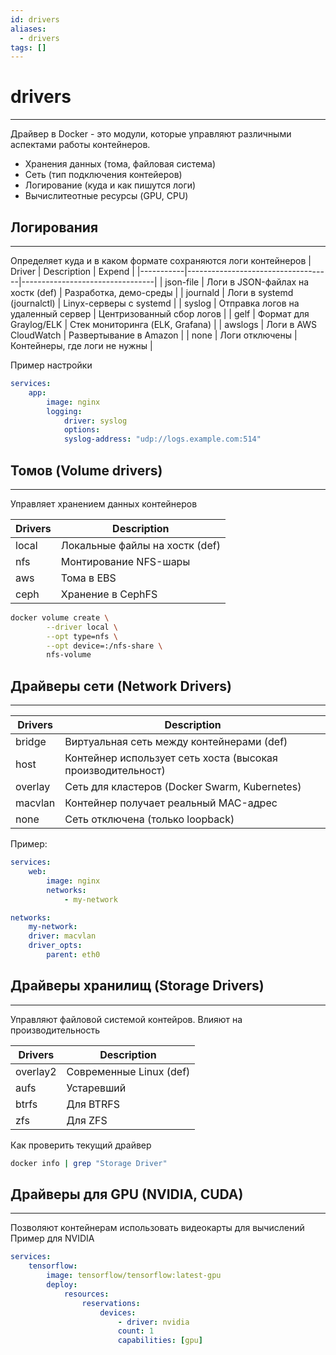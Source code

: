 ```yaml
---
id: drivers
aliases:
  - drivers
tags: []
---
```


# drivers
---
Драйвер в Docker - это модули, которые управляют различными аспектами работы контейнеров.
- Хранения данных (тома, файловая система)
- Сеть (тип подключения контейеров)
- Логирование (куда и как пишутся логи)
- Вычислитеотные ресурсы (GPU, CPU)


## Логирования
---
Определяет куда и в каком формате сохраняются логи контейнеров
| Driver    | Description                        | Expend                          |
|-----------|------------------------------------|---------------------------------|
| json-file | Логи в JSON-файлах на хостк (def)  | Разработка, демо-среды          |
| journald  | Логи в systemd (journalctl)        | Linyx-серверы с systemd         |
| syslog    | Отправка логов на удаленный сервер | Центризованный сбор логов       |
| gelf      | Формат для Graylog/ELK             | Стек мониторинга (ELK, Grafana) |
| awslogs   | Логи в AWS CloudWatch              | Развертывание в Amazon          |
| none      | Логи отключены                     | Контейнеры, где логи не нужны   |

Пример настройки
```docker-compose.yml
services:
    app:
        image: nginx
        logging:
            driver: syslog
            options:
            syslog-address: "udp://logs.example.com:514"
```


## Томов (Volume drivers)
---
Управляет хранением данных контейнеров

| Drivers | Description                    |
|---------|--------------------------------|
| local   | Локальные файлы на хостк (def) |
| nfs     | Монтирование NFS-шары          |
| aws     | Тома в EBS                     |
| ceph    | Хранение в CephFS              |

```bash
docker volume create \
        --driver local \
        --opt type=nfs \
        --opt device=:/nfs-share \
        nfs-volume
```


## Драйверы сети (Network Drivers)
---

| Drivers | Description                                                 |
|---------|-------------------------------------------------------------|
| bridge  | Виртуальная сеть между контейнерами (def)                   |
| host    | Контейнер использует сеть хоста (высокая производительност) |
| overlay | Сеть для кластеров (Docker Swarm, Kubernetes)               |
| macvlan | Контейнер получает реальный MAC-адрес                       |
| none    | Сеть отключена (только loopback)                            |

Пример:
```docker-compose.yml
services:
    web:
        image: nginx
        networks:
            - my-network

networks:
    my-network:
    driver: macvlan
    driver_opts:
        parent: eth0
```

## Драйверы хранилищ (Storage Drivers)
---
Управляют файловой системой контейров. Влияют на производительность

| Drivers  | Description             |
|----------|-------------------------|
| overlay2 | Современные Linux (def) |
| aufs     | Устаревший              |
| btrfs    | Для BTRFS               |
| zfs      | Для ZFS                 |

Как проверить текущий драйвер
```bash
docker info | grep "Storage Driver"
```

## Драйверы для GPU (NVIDIA, CUDA)
---
Позволяют контейнерам использовать видеокарты для вычислений
Пример для NVIDIA
```yml
services:
    tensorflow:
        image: tensorflow/tensorflow:latest-gpu
        deploy:
            resources:
                reservations:
                    devices:
                        - driver: nvidia
                        count: 1
                        capabilities: [gpu]
```
